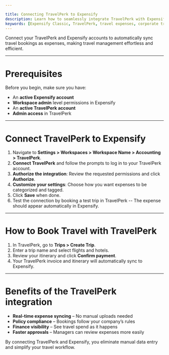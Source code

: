 ```yaml
---

title: Connecting TravelPerk to Expensify
description: Learn how to seamlessly integrate TravelPerk with Expensify to automate travel expense tracking and improve financial workflows.
keywords: [Expensify Classic, TravelPerk, travel expenses, corporate travel]
---
```



Connect your TravelPerk and Expensify accounts to automatically sync travel bookings as expenses, making travel management effortless and efficient.

---

# Prerequisites

Before you begin, make sure you have:

- An **active Expensify account**
- **Workspace admin** level permissions in Expensify
- An **active TravelPerk account**
- **Admin access** in TravelPerk

---

# Connect TravelPerk to Expensify

1. Navigate to **Settings > Workspaces > Workspace Name > Accounting > TravelPerk**.
2. **Connect TravelPerk** and follow the prompts to log in to your TravelPerk account.
3. **Authorize the integration**: Review the requested permissions and click **Authorize**.
4. **Customize your settings**: Choose how you want expenses to be categorized and tagged.
5. Click **Save** when done.
6. Test the connection by booking a test trip in TravelPerk -- The expense should appear automatically in Expensify.

---

# How to Book Travel with TravelPerk

1. In TravelPerk, go to **Trips > Create Trip**.
2. Enter a trip name and select flights and hotels.
3. Review your itinerary and click **Confirm payment**.
4. Your TravelPerk invoice and itinerary will automatically sync to Expensify.

---

# Benefits of the TravelPerk integration

- **Real-time expense syncing** – No manual uploads needed
- **Policy compliance** – Bookings follow your company’s rules
- **Finance visibility** – See travel spend as it happens
- **Faster approvals** – Managers can review expenses more easily

By connecting TravelPerk and Expensify, you eliminate manual data entry and simplify your travel workflow.

